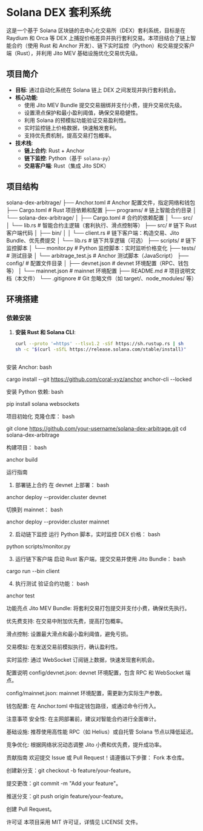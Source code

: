 # Solana DEX 套利系统

这是一个基于 Solana 区块链的去中心化交易所（DEX）套利系统，目标是在 Raydium 和 Orca 等 DEX 上捕捉价格差异并执行套利交易。本项目结合了链上智能合约（使用 Rust 和 Anchor 开发）、链下实时监控（Python）和交易提交客户端（Rust），并利用 Jito MEV 基础设施优化交易优先级。

## 项目简介

- **目标**: 通过自动化系统在 Solana 链上 DEX 之间发现并执行套利机会。
- **核心功能**:
  - 使用 Jito MEV Bundle 提交交易捆绑并支付小费，提升交易优先级。
  - 设置滑点保护和最小盈利阈值，确保交易稳健性。
  - 利用 Solana 的预模拟功能验证交易盈利性。
  - 实时监控链上价格数据，快速触发套利。
  - 支持优先费机制，提高交易打包概率。
- **技术栈**:
  - **链上合约**: Rust + Anchor
  - **链下监控**: Python（基于 `solana-py`）
  - **交易客户端**: Rust（集成 Jito SDK）

## 项目结构

solana-dex-arbitrage/
├── Anchor.toml                # Anchor 配置文件，指定网络和钱包
├── Cargo.toml                # Rust 项目依赖和配置
├── programs/                 # 链上智能合约目录
│   └── solana-dex-arbitrage/
│       ├── Cargo.toml        # 合约的依赖配置
│       └── src/
│           └── lib.rs        # 智能合约主逻辑（套利执行、滑点控制等）
├── src/                      # 链下 Rust 客户端代码
│   ├── bin/
│   │   └── client.rs         # 链下客户端：构造交易、Jito Bundle、优先费提交
│   └── lib.rs                # 链下共享逻辑（可选）
├── scripts/                  # 链下监控脚本
│   └── monitor.py            # Python 监控脚本：实时监听价格变化
├── tests/                    # 测试目录
│   └── arbitrage_test.js     # Anchor 测试脚本（JavaScript）
├── config/                   # 配置文件目录
│   ├── devnet.json           # devnet 环境配置（RPC、钱包等）
│   └── mainnet.json          # mainnet 环境配置
├── README.md                 # 项目说明文档（本文件）
└── .gitignore                # Git 忽略文件（如 target/、node_modules/ 等）


## 环境搭建

### 依赖安装
1. **安装 Rust 和 Solana CLI**:
   ```bash
   curl --proto '=https' --tlsv1.2 -sSf https://sh.rustup.rs | sh
   sh -c "$(curl -sSfL https://release.solana.com/stable/install)"


   
安装 Anchor:
bash

cargo install --git https://github.com/coral-xyz/anchor anchor-cli --locked

安装 Python 依赖:
bash

pip install solana websockets


项目初始化
克隆仓库：
bash

git clone https://github.com/your-username/solana-dex-arbitrage.git
cd solana-dex-arbitrage

构建项目：
bash

anchor build


运行指南
1. 部署链上合约
在 devnet 上部署：
bash

anchor deploy --provider.cluster devnet

切换到 mainnet：
bash

anchor deploy --provider.cluster mainnet

2. 启动链下监控
运行 Python 脚本，实时监控 DEX 价格：
bash

python scripts/monitor.py

3. 运行链下客户端
启动 Rust 客户端，提交交易并使用 Jito Bundle：
bash

cargo run --bin client

4. 执行测试
验证合约功能：
bash

anchor test

功能亮点
Jito MEV Bundle: 将套利交易打包提交并支付小费，确保优先执行。

优先费支持: 在交易中附加优先费，提高打包概率。

滑点控制: 设置最大滑点和最小盈利阈值，避免亏损。

交易模拟: 在发送交易前模拟执行，确认盈利性。

实时监控: 通过 WebSocket 订阅链上数据，快速发现套利机会。

配置说明
config/devnet.json: devnet 环境配置，包含 RPC 和 WebSocket 端点。

config/mainnet.json: mainnet 环境配置，需更新为实际生产参数。

钱包配置: 在 Anchor.toml 中指定钱包路径，或通过命令行传入。

注意事项
安全性: 在主网部署前，建议对智能合约进行全面审计。

基础设施: 推荐使用高性能 RPC（如 Helius）或自托管 Solana 节点以降低延迟。

竞争优化: 根据网络状况动态调整 Jito 小费和优先费，提升成功率。

贡献指南
欢迎提交 Issue 或 Pull Request！请遵循以下步骤：
Fork 本仓库。

创建新分支：git checkout -b feature/your-feature。

提交更改：git commit -m "Add your feature"。

推送分支：git push origin feature/your-feature。

创建 Pull Request。

许可证
本项目采用 MIT 许可证，详情见 LICENSE 文件。



